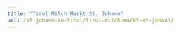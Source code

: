 ```yaml
---
title: "Tirol Milch Markt St. Johann"
url: /st-johann-in-tirol/tirol-milch-markt-st-johann/
---
```

